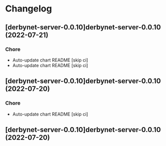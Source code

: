 # Changelog


## [derbynet-server-0.0.10]derbynet-server-0.0.10 (2022-07-21)

### Chore

- Auto-update chart README [skip ci]
- Auto-update chart README [skip ci]



## [derbynet-server-0.0.10]derbynet-server-0.0.10 (2022-07-20)

### Chore

- Auto-update chart README [skip ci]



## [derbynet-server-0.0.10]derbynet-server-0.0.10 (2022-07-20)
